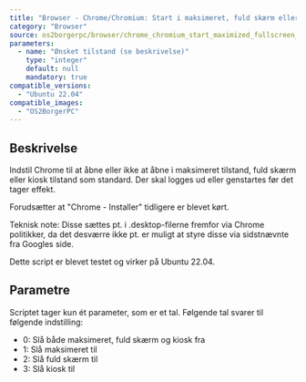 ```yaml
---
title: "Browser - Chrome/Chromium: Start i maksimeret, fuld skærm eller kiosk tilstand"
category: "Browser"
source: os2borgerpc/browser/chrome_chromium_start_maximized_fullscreen_kiosk.sh
parameters:
  - name: "Ønsket tilstand (se beskrivelse)"
    type: "integer"
    default: null
    mandatory: true
compatible_versions:
  - "Ubuntu 22.04"
compatible_images:
  - "OS2BorgerPC"
---
```


## Beskrivelse
Indstil Chrome til at åbne eller ikke at åbne i maksimeret tilstand, fuld skærm eller kiosk tilstand som standard.
Der skal logges ud eller genstartes før det tager effekt.

Forudsætter at "Chrome - Installer" tidligere er blevet kørt.

Teknisk note: Disse sættes pt. i .desktop-filerne fremfor via Chrome politikker, da det desværre ikke pt. er muligt at styre disse via sidstnævnte fra Googles side.

Dette script er blevet testet og virker på Ubuntu 22.04.

## Parametre
Scriptet tager kun ét parameter, som er et tal. Følgende tal svarer til følgende indstilling:
-  0: Slå både maksimeret, fuld skærm og kiosk fra 
-  1: Slå maksimeret til
-  2: Slå fuld skærm til
-  3: Slå kiosk til


